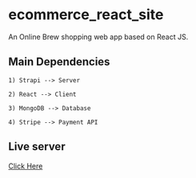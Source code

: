 # ecommerce_react_site

An Online Brew shopping web app based on React JS.

## Main Dependencies

```
1) Strapi --> Server

2) React --> Client

3) MongoDB --> Database

4) Stripe --> Payment API
```

## Live server

[Click Here](https://strapi-brewlala-server.herokuapp.com/admin)
